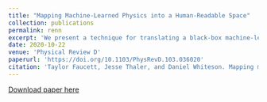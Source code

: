 ```yaml
---
title: "Mapping Machine-Learned Physics into a Human-Readable Space"
collection: publications
permalink: renn
excerpt: 'We present a technique for translating a black-box machine-learned classifier operating on a high-dimensional input space into a small set of human-interpretable observables that can be combined to make the same classification decisions.'
date: 2020-10-22
venue: 'Physical Review D'
paperurl: 'https://doi.org/10.1103/PhysRevD.103.036020'
citation: 'Taylor Faucett, Jesse Thaler, and Daniel Whiteson. Mapping machine-learned physics into a human-readable space. Phys. Rev. D 103, 036020'
---
```

<!-- This paper is about the number 1. The number 2 is left for future work. -->

[Download paper here](https://taylorfaucett.github.io/files/renn.pdf)

<!-- Recommended citation: Your Name, You. (2009). "Paper Title Number 1." <i>Journal 1</i>. 1(1). -->
